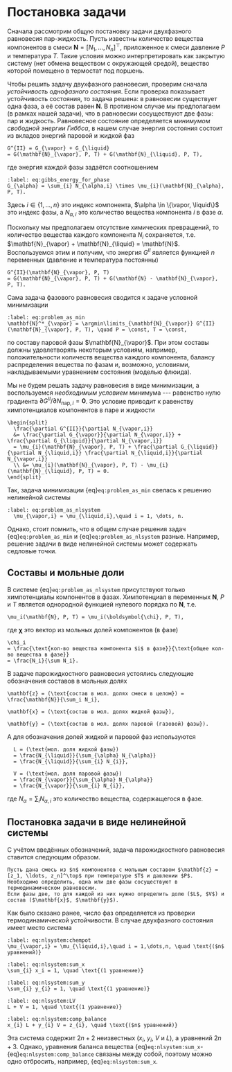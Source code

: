 # Постановка задачи

Сначала рассмотрим общую постановку задачи двухфазного равновесия пар-жидкость.
Пусть известны количество вещества компонентов в смеси $\mathbf{N} = [N_1, \dots, N_n]^\top$, приложенное к смеси давление $P$ и температура $T$.
Такие условия можно интерпретировать как закрытую систему (нет обмена веществом с окружающей средой), вещество которой помещено в термостат под поршень.

Чтобы решить задачу двухфазного равновесия, проверим сначала _устойчивость однофазного состояния_.
Если проверка показывает устойчивость состояния, то задача решена: в равновесии существует одна фаза, а её состав равен $\mathbf{N}$.
В противном случае мы предполагаем (в рамках нашей задачи), что в равновесии сосуществуют две фазы: пар и жидкость.
Равновесное состояние определяется _минимумом свободной энергии Гиббса_, в нашем случае энергия состояния состоит из вкладов энергий паровой и жидкой фаз
```{math}
G^{II} = G_{\vapor} + G_{\liquid}
= G(\mathbf{N}_{\vapor}, P, T) + G(\mathbf{N}_{\liquid}, P, T),
```
где энергия каждой фазы задаётся соотношением
```{math}
:label: eq:gibbs_energy_for_phase
G_{\alpha} = \sum_{i} N_{\alpha,i} \times \mu_{i}(\mathbf{N}_{\alpha}, P, T).
```
Здесь $i \in \{1, \dots, n\}$ это индекс компонента, $\alpha \in \{\vapor, \liquid\}$ это индекс фазы, а $N_{\alpha,i}$ это количество вещества компонента $i$ в фазе $\alpha$.

Поскольку мы предполагаем отсутствие химических превращений, то количество вещества каждого компонента $N_i$ сохраняется, т.е. $\mathbf{N}_{\vapor} + \mathbf{N}_{\liquid} = \mathbf{N}$.
Воспользуемся этим и получим, что энергия $G^{II}$ является функцией $n$ переменных (давление и температура постоянны)
```{math}
G^{II}(\mathbf{N}_{\vapor}, P, T)
= G(\mathbf{N}_{\vapor}, P, T) + G(\mathbf{N} - \mathbf{N}_{\vapor}, P, T).
```

Сама задача фазового равновесия сводится к задаче условной минимизации
```{math}
:label: eq:problem_as_min
\mathbf{N}^*_{\vapor} = \argmin\limits_{\mathbf{N}_{\vapor}} G^{II}(\mathbf{N}_{\vapor}, P, T), \quad P = \const, T = \const,
```
по составу паровой фазы $\mathbf{N}_{\vapor}$.
При этом составы должны удовлетворять некоторым условиям, например, положительности количеств вещества каждого компонента, балансу распределения вещества по фазам и, возможно, условиями, накладываемыми уравнением состояния (моделью флюида).

Мы не будем решать задачу равновесия в виде минимизации, а воспользуемся _необходимым условием_ минимума --- равенство нулю градиента $\partial G^{II} / \partial N_{\text{пар},i} = \mathbf{0}$.
Это условие приводит к равенству химпотенциалов компонентов в паре и жидкости
```{math}
\begin{split}
  \frac{\partial G^{II}}{\partial N_{\vapor,i}}
  &= \frac{\partial G_{\vapor}}{\partial N_{\vapor,i}} + \frac{\partial G_{\liquid}}{\partial N_{\vapor,i}}
  = \mu_{i}(\mathbf{N}_{\vapor}, P, T) + \frac{\partial G_{\liquid}}{\partial N_{\liquid,i}} \frac{\partial N_{\liquid,i}}{\partial N_{\vapor,i}}
  \\ &= \mu_{i}(\mathbf{N}_{\vapor}, P, T) - \mu_{i}(\mathbf{N}_{\liquid}, P, T) = 0.
\end{split}
```

Так, задача минимизации {eq}`eq:problem_as_min` свелась к решению нелинейной системы
```{math}
:label: eq:problem_as_nlsystem
  \mu_{\vapor,i} = \mu_{\liquid,i},\quad i = 1, \dots, n.
```
Однако, стоит помнить, что в общем случае решения задач {eq}`eq:problem_as_min` и {eq}`eq:problem_as_nlsystem` разные.
Например, решение задачи в виде нелинейной системы может содержать седловые точки.

## Составы и мольные доли

В системе {eq}`eq:problem_as_nlsystem` присутствуют только химпотенциалы компонентов в фазах.
Химпотенциал в переменных $\mathbf{N}$, $P$ и $T$ является однородной функцией нулевого порядка по $\mathbf{N}$, т.е.
```{math}
\mu_i(\mathbf{N}, P, T) = \mu_i(\boldsymbol{\chi}, P, T),
```
где $\boldsymbol{\chi}$ это вектор из мольных долей компонентов (в фазе)
```{math}
\chi_i
= \frac{\text{кол-во вещества компонента $i$ в фазе}}{\text{общее кол-во вещества в фазе}}
= \frac{N_i}{\sum N_i}.
```

В задаче парожидкостного равновесия устоялись следующие обозначения составов в мольных долях
```{math}
\mathbf{z} = (\text{состав в мол. долях смеси в целом}) = \frac{\mathbf{N}}{\sum_i N_i},
```
```{math}
\mathbf{x} = (\text{состав в мол. долях жидкой фазы}),
```
```{math}
\mathbf{y} = (\text{состав в мол. долях паровой (газовой) фазы}).
```
А для обозначения долей жидкой и паровой фаз используются
```{math}
  L = (\text{мол. доля жидкой фазы})
  = \frac{N_{\liquid}}{\sum_{\alpha} N_{\alpha}}
  = \frac{N_{\liquid}}{\sum_{i} N_{i}},
```
```{math}
  V = (\text{мол. доля паровой фазы})
  = \frac{N_{\vapor}}{\sum_{\alpha} N_{\alpha}}
  = \frac{N_{\vapor}}{\sum_{i} N_{i}},
```
где $N_{\alpha} = \sum_i N_{\alpha,i}$ это количество вещества, содержащегося в фазе.


## Постановка задачи в виде нелинейной системы

С учётом введённых обозначений, задача парожидкостного равновесия ставится следующим образом.

```{proof:definition} Задача расчёта двухфазного равновесия пар-жидкость
Пусть дана смесь из $n$ компонентов с мольным составом $\mathbf{z} = [z_1, \ldots, z_n]^\top$ при температуре $T$ и давлении $P$.
Необходимо определить, одна или две фазы сосуществуют в термодинамическом равновесии.
Если фазы две, то для каждой из них нужно определить долю ($L$, $V$) и состав ($\mathbf{x}$, $\mathbf{y}$).
```

Как было сказано ранее, число фаз определяется из проверки термодинамической устойчивости.
В случае двухфазного состояния имеет место система
```{math}
:label: eq:nlsystem:chempot
\mu_{\vapor,i} = \mu_{\liquid,i},\quad i = 1,\dots,n, \quad \text{($n$ уравнений)}
```
```{math}
:label: eq:nlsystem:sum_x
\sum_{i} x_i = 1, \quad \text{(1 уравнение)}
```
```{math}
:label: eq:nlsystem:sum_y
\sum_{i} y_{i} = 1, \quad \text{(1 уравнение)}
```
```{math}
:label: eq:nlsystem:LV
L + V = 1, \quad \text{(1 уравнение)}
```
```{math}
:label: eq:nlsystem:comp_balance
x_{i} L + y_{i} V = z_{i}, \quad \text{($n$ уравнений)}
```
Эта система содержит $2n + 2$ неизвестных ($x_{i}$, $y_{i}$, $V$ и $L$), а уравнений $2 n + 3$.
Однако, уравнения баланса вещества {eq}`eq:nlsystem:sum_x`-{eq}`eq:nlsystem:comp_balance` связаны между собой, поэтому можно одно отбросить, например, {eq}`eq:nlsystem:sum_x`.
